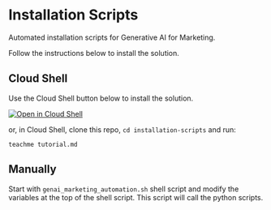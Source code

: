 # Installation Scripts

Automated installation scripts for Generative AI for Marketing.

Follow the instructions below to install the solution.

## Cloud Shell

Use the Cloud Shell button below to install the solution.


[![Open in Cloud Shell](https://gstatic.com/cloudssh/images/open-btn.png)](https://ssh.cloud.google.com/cloudshell/open?cloudshell_git_repo=https://github.com/GoogleCloudPlatform/genai-for-marketing&cloudshell_tutorial=tutorial.md&cloudshell_git_branch=installation-scripts)

or, in Cloud Shell, clone this repo, `cd installation-scripts` and run:

```
teachme tutorial.md
```


## Manually

Start with `genai_marketing_automation.sh` shell script and modify the variables at the top of the shell script. This script will call the python scripts.
